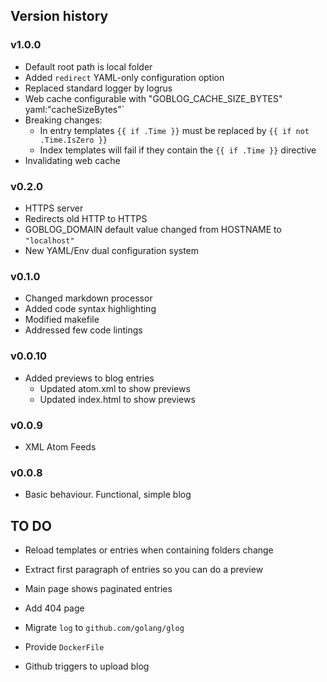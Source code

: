 ## Version history

### v1.0.0

* Default root path is local folder
* Added `redirect` YAML-only configuration option
* Replaced standard logger by logrus
* Web cache configurable with "GOBLOG_CACHE_SIZE_BYTES" yaml:"cacheSizeBytes"`
* Breaking changes:
  * In entry templates `{{ if .Time }}` must be replaced by `{{ if not .Time.IsZero }}`
  * Index templates will fail if they contain the `{{ if .Time }}` directive
* Invalidating web cache

### v0.2.0

* HTTPS server
* Redirects old HTTP to HTTPS
* GOBLOG_DOMAIN default value changed from HOSTNAME to `"localhost"`
* New YAML/Env dual configuration system

### v0.1.0

* Changed markdown processor
* Added code syntax highlighting
* Modified makefile
* Addressed few code lintings

### v0.0.10

* Added previews to blog entries
    - Updated atom.xml to show previews
    - Updated index.html to show previews

### v0.0.9

* XML Atom Feeds

### v0.0.8

* Basic behaviour. Functional, simple blog

## TO DO

* Reload templates or entries when containing folders change

* Extract first paragraph of entries so you can do a preview

* Main page shows paginated entries

* Add 404 page

* Migrate `log` to `github.com/golang/glog`

* Provide `DockerFile`

* Github triggers to upload blog
